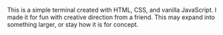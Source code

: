 This is a simple terminal created with HTML, CSS, and vanilla JavaScript. I made it for fun with creative direction from a friend. This may expand into something larger, or stay how it is for concept.